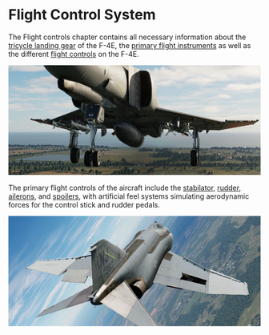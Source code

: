 # Flight Control System

The Flight controls chapter contains all necessary information about
the [tricycle landing gear](./gear_ground_handling.md) of
the F-4E, the [primary flight instruments](./primary_flight_instruments.md) as well as the
different [flight controls](./flight_controls.md) on the F-4E.

![Landing Gear In-Flight](../../img/landing_gear_in_flight.jpg)

The primary flight controls of the aircraft include
the [stabilator](./flight_controls.md#aileron-spoiler-control-and-stabilator-control-feel-and-trim-systems),
[rudder](./flight_controls.md#rudder-control-system),
[ailerons](./flight_controls.md#aileron-spoiler-control-and-stabilator-control-feel-and-trim-systems),
and [spoilers](./flight_controls.md#aileron-spoiler-control-and-stabilator-control-feel-and-trim-systems),
with artificial feel systems simulating aerodynamic forces for the control stick and rudder pedals.

![Control Surfaces In-Flight](../../img/control_surfaces_in_flight.jpg)

